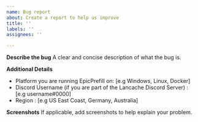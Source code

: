 ```yaml
---
name: Bug report
about: Create a report to help us improve
title: ''
labels: ''
assignees: ''

---
```


**Describe the bug**
A clear and concise description of what the bug is.

**Additional Details**
 - Platform you are running EpicPrefill on:  [e.g Windows, Linux, Docker]
 - Discord Username (if you are part of the Lancache Discord Server) : [e.g username#0000]
 - Region : [e.g US East Coast, Germany, Australia]

**Screenshots**
If applicable, add screenshots to help explain your problem.

